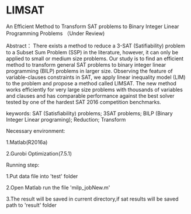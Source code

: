 # LIMSAT
An Efficient Method to Transform SAT problems to Binary Integer Linear Programming Problems （Under Review)

Abstract：
There exists a method to reduce a 3-SAT (Satifiability)
problem to a Subset Sum Problem (SSP) in the literature,
however, it can only be applied to small or medium size problems.
Our study is to find an efficient method to transform general
SAT problems to binary integer linear programming (BILP)
problems in larger size. Observing the feature of variable-clauses
constraints in SAT, we apply linear inequality model (LIM) to the
problem and propose a method called LIMSAT. The new method
works efficiently for very large size problems with thousands of
variables and clauses and has comparable performance against
the best solver tested by one of the hardest SAT 2016 competition
benchmarks.

keywords: SAT (Satisfiability) problems; 3SAT problems;
BILP (Binary Integer Linear programing); Reduction; Transform

Necessary environment:

1.Matlab(R2016a)

2.Gurobi Optimization(7.5.1)

Running step:

1.Put data file into 'test' folder

2.Open Matlab run the file 'milp_jobNew.m'

3.The result will be saved in current directory,if sat results will be saved path to 'result' folder

